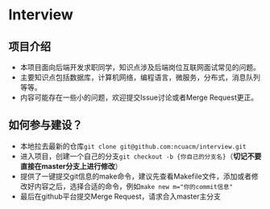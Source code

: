 # Interview
## 项目介绍
+ 本项目面向后端开发求职同学，知识点涉及后端岗位互联网面试常见的问题。
+ 主要知识点包括数据库，计算机网络，编程语言，微服务，分布式，消息队列等等。
+ 内容可能存在一些小的问题，欢迎提交Issue讨论或者Merge Request更正。
## 如何参与建设？
+ 本地拉去最新的仓库`git clone git@github.com:ncuacm/interview.git`
+ 进入项目，创建一个自己的分支`git checkout -b {你自己的分支名}`（**切记不要直接在master分支上进行修改**）
+ 提供了一键提交git信息的make命令，建议先查看Makefile文件，添加或者修改好内容之后，选择合适的命令，例如`make new m="你的commit信息"`
+ 最后在github平台提交Merge Request，请求合入master主分支